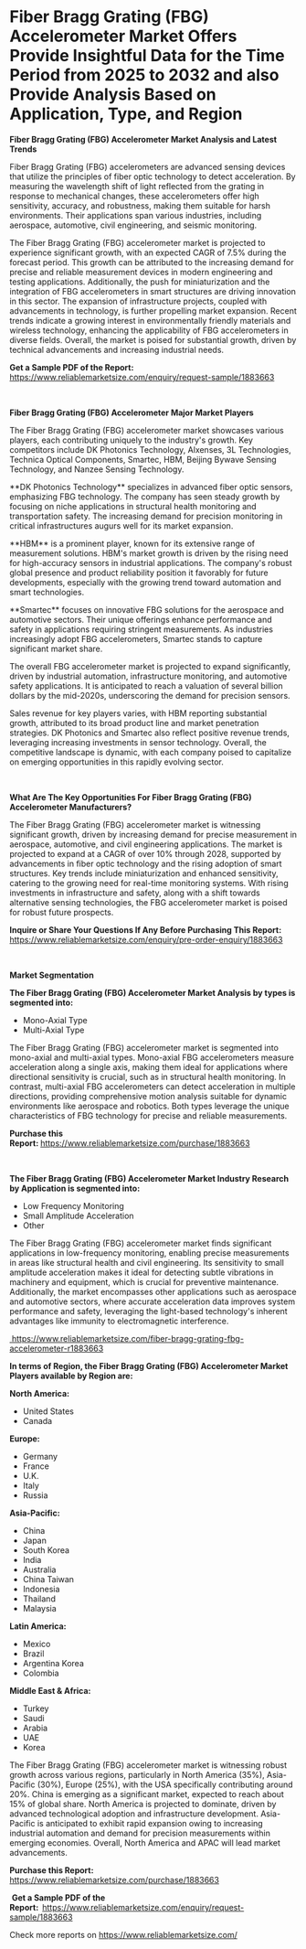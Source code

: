 <p><h1>Fiber Bragg Grating (FBG) Accelerometer Market Offers Provide Insightful Data for the Time Period from 2025 to 2032 and also Provide Analysis Based on Application, Type, and Region</h1></p><p><strong>Fiber Bragg Grating (FBG) Accelerometer Market Analysis and Latest Trends</strong></p>
<p><p>Fiber Bragg Grating (FBG) accelerometers are advanced sensing devices that utilize the principles of fiber optic technology to detect acceleration. By measuring the wavelength shift of light reflected from the grating in response to mechanical changes, these accelerometers offer high sensitivity, accuracy, and robustness, making them suitable for harsh environments. Their applications span various industries, including aerospace, automotive, civil engineering, and seismic monitoring.</p><p>The Fiber Bragg Grating (FBG) accelerometer market is projected to experience significant growth, with an expected CAGR of 7.5% during the forecast period. This growth can be attributed to the increasing demand for precise and reliable measurement devices in modern engineering and testing applications. Additionally, the push for miniaturization and the integration of FBG accelerometers in smart structures are driving innovation in this sector. The expansion of infrastructure projects, coupled with advancements in technology, is further propelling market expansion. Recent trends indicate a growing interest in environmentally friendly materials and wireless technology, enhancing the applicability of FBG accelerometers in diverse fields. Overall, the market is poised for substantial growth, driven by technical advancements and increasing industrial needs.</p></p>
<p><strong>Get a Sample PDF of the Report:&nbsp;</strong> <a href="https://www.reliablemarketsize.com/enquiry/request-sample/1883663?utm_campaign=2216&utm_medium=2&utm_source=Github&utm_content=ia&utm_term=13022025&utm_id=fiber-bragg-grating-fbg-accelerometer">https://www.reliablemarketsize.com/enquiry/request-sample/1883663</a></p>
<p>&nbsp;</p>
<p><strong>Fiber Bragg Grating (FBG) Accelerometer Major Market Players</strong></p>
<p><p>The Fiber Bragg Grating (FBG) accelerometer market showcases various players, each contributing uniquely to the industry's growth. Key competitors include DK Photonics Technology, Alxenses, 3L Technologies, Technica Optical Components, Smartec, HBM, Beijing Bywave Sensing Technology, and Nanzee Sensing Technology.</p><p>**DK Photonics Technology** specializes in advanced fiber optic sensors, emphasizing FBG technology. The company has seen steady growth by focusing on niche applications in structural health monitoring and transportation safety. The increasing demand for precision monitoring in critical infrastructures augurs well for its market expansion.</p><p>**HBM** is a prominent player, known for its extensive range of measurement solutions. HBM's market growth is driven by the rising need for high-accuracy sensors in industrial applications. The company's robust global presence and product reliability position it favorably for future developments, especially with the growing trend toward automation and smart technologies.</p><p>**Smartec** focuses on innovative FBG solutions for the aerospace and automotive sectors. Their unique offerings enhance performance and safety in applications requiring stringent measurements. As industries increasingly adopt FBG accelerometers, Smartec stands to capture significant market share.</p><p>The overall FBG accelerometer market is projected to expand significantly, driven by industrial automation, infrastructure monitoring, and automotive safety applications. It is anticipated to reach a valuation of several billion dollars by the mid-2020s, underscoring the demand for precision sensors.</p><p>Sales revenue for key players varies, with HBM reporting substantial growth, attributed to its broad product line and market penetration strategies. DK Photonics and Smartec also reflect positive revenue trends, leveraging increasing investments in sensor technology. Overall, the competitive landscape is dynamic, with each company poised to capitalize on emerging opportunities in this rapidly evolving sector.</p></p>
<p>&nbsp;</p>
<p><strong>What Are The Key Opportunities For Fiber Bragg Grating (FBG) Accelerometer Manufacturers?</strong></p>
<p><p>The Fiber Bragg Grating (FBG) accelerometer market is witnessing significant growth, driven by increasing demand for precise measurement in aerospace, automotive, and civil engineering applications. The market is projected to expand at a CAGR of over 10% through 2028, supported by advancements in fiber optic technology and the rising adoption of smart structures. Key trends include miniaturization and enhanced sensitivity, catering to the growing need for real-time monitoring systems. With rising investments in infrastructure and safety, along with a shift towards alternative sensing technologies, the FBG accelerometer market is poised for robust future prospects.</p></p>
<p><strong>Inquire or Share Your Questions If Any Before Purchasing This Report:</strong> <a href="https://www.reliablemarketsize.com/enquiry/pre-order-enquiry/1883663?utm_campaign=2216&utm_medium=2&utm_source=Github&utm_content=ia&utm_term=13022025&utm_id=fiber-bragg-grating-fbg-accelerometer">https://www.reliablemarketsize.com/enquiry/pre-order-enquiry/1883663</a></p>
<p>&nbsp;</p>
<p><strong>Market Segmentation</strong></p>
<p><strong>The Fiber Bragg Grating (FBG) Accelerometer Market Analysis by types is segmented into:</strong></p>
<p><ul><li>Mono-Axial Type</li><li>Multi-Axial Type</li></ul></p>
<p><p>The Fiber Bragg Grating (FBG) accelerometer market is segmented into mono-axial and multi-axial types. Mono-axial FBG accelerometers measure acceleration along a single axis, making them ideal for applications where directional sensitivity is crucial, such as in structural health monitoring. In contrast, multi-axial FBG accelerometers can detect acceleration in multiple directions, providing comprehensive motion analysis suitable for dynamic environments like aerospace and robotics. Both types leverage the unique characteristics of FBG technology for precise and reliable measurements.</p></p>
<p><strong>Purchase this Report:&nbsp;</strong><a href="https://www.reliablemarketsize.com/purchase/1883663?utm_campaign=2216&utm_medium=2&utm_source=Github&utm_content=ia&utm_term=13022025&utm_id=fiber-bragg-grating-fbg-accelerometer">https://www.reliablemarketsize.com/purchase/1883663</a></p>
<p>&nbsp;</p>
<p><strong>The Fiber Bragg Grating (FBG) Accelerometer Market Industry Research by Application is segmented into:</strong></p>
<p><ul><li>Low Frequency Monitoring</li><li>Small Amplitude Acceleration</li><li>Other</li></ul></p>
<p><p>The Fiber Bragg Grating (FBG) accelerometer market finds significant applications in low-frequency monitoring, enabling precise measurements in areas like structural health and civil engineering. Its sensitivity to small amplitude acceleration makes it ideal for detecting subtle vibrations in machinery and equipment, which is crucial for preventive maintenance. Additionally, the market encompasses other applications such as aerospace and automotive sectors, where accurate acceleration data improves system performance and safety, leveraging the light-based technology's inherent advantages like immunity to electromagnetic interference.</p></p>
<p><a href="https://www.reliablemarketsize.com/fiber-bragg-grating-fbg-accelerometer-r1883663?utm_campaign=2216&utm_medium=2&utm_source=Github&utm_content=ia&utm_term=13022025&utm_id=fiber-bragg-grating-fbg-accelerometer">&nbsp;https://www.reliablemarketsize.com/fiber-bragg-grating-fbg-accelerometer-r1883663</a></p>
<p><strong>In terms of Region, the Fiber Bragg Grating (FBG) Accelerometer Market Players available by Region are:</strong></p>
<p>
    <p> <strong> North America: </strong>
        <ul>
            <li>United States</li>
            <li>Canada</li>
        </ul>
        </p> 
    <p> <strong> Europe: </strong>
        <ul>
            <li>Germany</li>
            <li>France</li>
            <li>U.K.</li>
            <li>Italy</li>
            <li>Russia</li>
        </ul>
        </p> 
    <p> <strong> Asia-Pacific: </strong>
        <ul>
            <li>China</li>
            <li>Japan</li>
            <li>South Korea</li>
            <li>India</li>
            <li>Australia</li>
            <li>China Taiwan</li>
            <li>Indonesia</li>
            <li>Thailand</li>
            <li>Malaysia</li>
        </ul>
        </p> 
    <p> <strong> Latin America: </strong>
        <ul>
            <li>Mexico</li>
            <li>Brazil</li>
            <li>Argentina Korea</li>
            <li>Colombia</li>
        </ul>
        </p> 
    <p> <strong> Middle East & Africa: </strong>
        <ul>
            <li>Turkey</li>
            <li>Saudi</li>
            <li>Arabia</li>
            <li>UAE</li>
            <li>Korea</li>
        </ul>
    </p>
    </p>
<p><p>The Fiber Bragg Grating (FBG) accelerometer market is witnessing robust growth across various regions, particularly in North America (35%), Asia-Pacific (30%), Europe (25%), with the USA specifically contributing around 20%. China is emerging as a significant market, expected to reach about 15% of global share. North America is projected to dominate, driven by advanced technological adoption and infrastructure development. Asia-Pacific is anticipated to exhibit rapid expansion owing to increasing industrial automation and demand for precision measurements within emerging economies. Overall, North America and APAC will lead market advancements.</p></p>
<p><strong>Purchase this Report: </strong><a href="https://www.reliablemarketsize.com/purchase/1883663?utm_campaign=2216&utm_medium=2&utm_source=Github&utm_content=ia&utm_term=13022025&utm_id=fiber-bragg-grating-fbg-accelerometer">https://www.reliablemarketsize.com/purchase/1883663</a></p>
<p>&nbsp;<strong>Get a Sample PDF of the Report:&nbsp;&nbsp;</strong><a href="https://www.reliablemarketsize.com/enquiry/request-sample/1883663?utm_campaign=2216&utm_medium=2&utm_source=Github&utm_content=ia&utm_term=13022025&utm_id=fiber-bragg-grating-fbg-accelerometer">https://www.reliablemarketsize.com/enquiry/request-sample/1883663</a></p>
<p><strong></strong></p>
<p>Check more reports on <a href="https://www.reliablemarketsize.com/?utm_campaign=2216&utm_medium=2&utm_source=Github&utm_content=ia&utm_term=13022025&utm_id=fiber-bragg-grating-fbg-accelerometer">https://www.reliablemarketsize.com/</a></p>